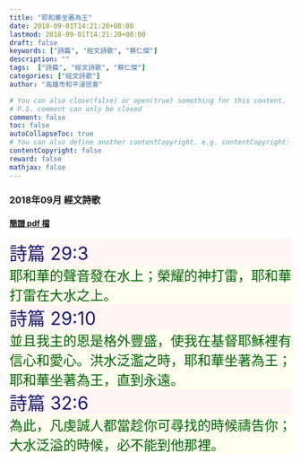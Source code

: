 ```yaml
---
title: "耶和華坐著為王"
date: 2018-09-01T14:21:20+08:00
lastmod: 2018-09-01T14:21:20+08:00
draft: false
keywords: ["詩篇", "經文詩歌", "蔡仁傑"]
description: ""
tags:  ["詩篇", "經文詩歌", "蔡仁傑"]
categories: ["經文詩歌"]
author: "高雄市和平浸信會"

# You can also close(false) or open(true) something for this content.
# P.S. comment can only be closed
comment: false
toc: false
autoCollapseToc: true
# You can also define another contentCopyright. e.g. contentCopyright: "This is another copyright."
contentCopyright: false
reward: false
mathjax: false
---
```


### 2018年09月 經文詩歌

#### [簡譜 pdf 檔](/pdf-h/h201809.pdf "耶和華坐著為王")

<div style="background-color:#FFF5F5"><font size="6", color="#191970">
詩篇 29:3
</font>
</div>

<div style="background-color:#FFFEEF"><font size="5", color="#006400">
耶和華的聲音發在水上；榮耀的神打雷，耶和華打雷在大水之上。
</font>
</div>

<div style="background-color:#FFF5F5"><font size="6", color="#191970">
詩篇 29:10
</font>
</div>

<div style="background-color:#FFFEEF"><font size="5", color="#006400">
並且我主的恩是格外豐盛，使我在基督耶穌裡有信心和愛心。洪水泛濫之時，耶和華坐著為王；耶和華坐著為王，直到永遠。
</font>
</div>

<div style="background-color:#FFF5F5"><font size="6", color="#191970">
詩篇 32:6
</font>
</div>

<div style="background-color:#FFFEEF"><font size="5", color="#006400">
為此，凡虔誠人都當趁你可尋找的時候禱告你；大水泛溢的時候，必不能到他那裡。
</font>
</div>